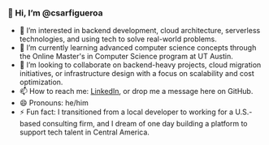 ### 👋 Hi, I’m @csarfigueroa

- 👀 I’m interested in backend development, cloud architecture, serverless technologies, and using tech to solve real-world problems.
- 🌱 I’m currently learning advanced computer science concepts through the Online Master's in Computer Science program at UT Austin.
- 💞️ I’m looking to collaborate on backend-heavy projects, cloud migration initiatives, or infrastructure design with a focus on scalability and cost optimization.
- 📫 How to reach me: [LinkedIn](https://www.linkedin.com/in/cesar-figueroa-a3a25a103/), or drop me a message here on GitHub.
- 😄 Pronouns: he/him
- ⚡ Fun fact: I transitioned from a local developer to working for a U.S.-based consulting firm, and I dream of one day building a platform to support tech talent in Central America.

<!---
csarfigueroa/csarfigueroa is a ✨ special ✨ repository because its `README.md` (this file) appears on your GitHub profile.
You can click the Preview link to take a look at your changes.
--->
